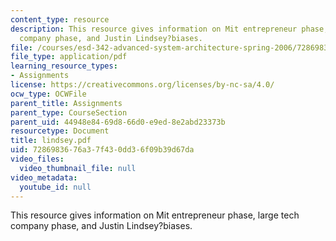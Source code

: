 ```yaml
---
content_type: resource
description: This resource gives information on Mit entrepreneur phase, large tech
  company phase, and Justin Lindsey?biases.
file: /courses/esd-342-advanced-system-architecture-spring-2006/7286983676a37f430dd36f09b39d67da_lindsey.pdf
file_type: application/pdf
learning_resource_types:
- Assignments
license: https://creativecommons.org/licenses/by-nc-sa/4.0/
ocw_type: OCWFile
parent_title: Assignments
parent_type: CourseSection
parent_uid: 44948e84-69d8-66d0-e9ed-8e2abd23373b
resourcetype: Document
title: lindsey.pdf
uid: 72869836-76a3-7f43-0dd3-6f09b39d67da
video_files:
  video_thumbnail_file: null
video_metadata:
  youtube_id: null
---
```

This resource gives information on Mit entrepreneur phase, large tech company phase, and Justin Lindsey?biases.